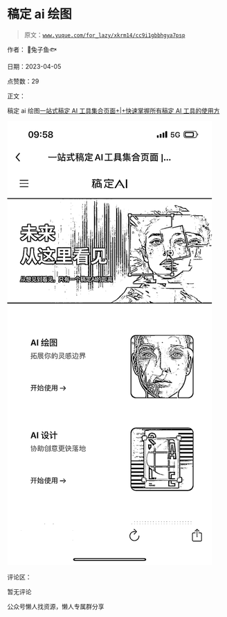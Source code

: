 # 稿定 ai 绘图

> 原文：[`www.yuque.com/for_lazy/xkrm14/cc9i1gbbhgya7psp`](https://www.yuque.com/for_lazy/xkrm14/cc9i1gbbhgya7psp)



作者： 🐰兔子鱼🐟



日期：2023-04-05



点赞数：29

<ne-card data-card-name="hr" data-card-type="block" id="JJMMk" data-event-boundary="card">

正文：



稿定 ai 绘图[一站式稿定 AI 工具集合页面+|+快速掌握所有稿定 AI 工具的使用方](https://www.gaoding.com/ai/intro)



<ne-card data-card-name="image" data-card-type="inline" id="RiVB8" data-event-boundary="card">![](img/e8a8d537ab1be135ad21ed41a48c6e3f.png)</ne-card>

<ne-card data-card-name="hr" data-card-type="block" id="YD03A" data-event-boundary="card">

评论区：



暂无评论

<ne-card data-card-name="hr" data-card-type="block" id="zwSrh" data-event-boundary="card">

公众号懒人找资源，懒人专属群分享

</ne-card></ne-card></ne-card>